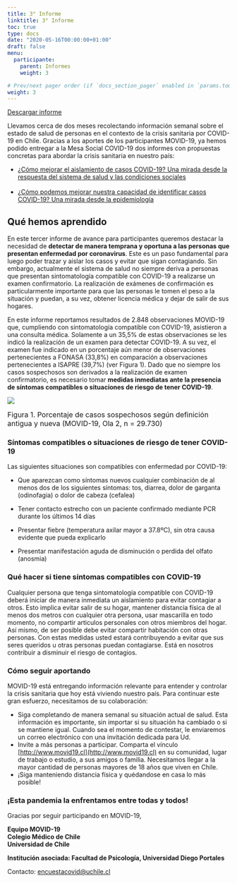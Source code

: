 ```yaml
---
title: 3° Informe
linktitle: 3° Informe
toc: true
type: docs
date: "2020-05-16T00:00:00+01:00"
draft: false
menu:
  participante:
    parent: Informes
    weight: 3

# Prev/next pager order (if `docs_section_pager` enabled in `params.toml`)
weight: 3
---
```


[Descargar informe](/img/participantes/informe03.html)

Llevamos cerca de dos meses recolectando información semanal sobre el estado de salud de personas en el contexto de la crisis sanitaria por COVID-19 en Chile. Gracias a los aportes de los participantes MOVID-19, ya hemos podido entregar a la Mesa Social COVID-19 dos informes con propuestas concretas para abordar la crisis sanitaria en nuestro país:

+ [¿Cómo mejorar el aislamiento de casos COVID-19? Una mirada desde la respuesta del sistema de salud y las condiciones sociales](https://www.movid19.cl/informes/mesasocial1.html#4_recomendaciones)<br><br>
+ [¿Cómo podemos mejorar nuestra capacidad de identificar casos COVID-19? Una mirada desde la epidemiología](https://www.movid19.cl/informes/mesasocial2.html)

## Qué hemos aprendido
En este tercer informe de avance para participantes queremos destacar la necesidad de **detectar de manera temprana y oportuna a las personas que presentan enfermedad por coronavirus**. Este es un paso fundamental para luego poder trazar y aislar los casos y evitar que sigan contagiando. Sin embargo, actualmente el sistema de salud no siempre deriva a personas que presentan sintomatología compatible con COVID-19 a realizarse un examen confirmatorio. La realización de exámenes de confirmación es particularmente importante para que las personas le tomen el peso a la situación y puedan, a su vez, obtener licencia médica y dejar de salir de sus hogares.

En este informe reportamos resultados de 2.848 observaciones MOVID-19 que, cumpliendo con sintomatología compatible con COVID-19, asistieron a una consulta médica. Solamente a un 35,5% de estas observaciones se les indicó la realización de un examen para detectar COVID-19. A su vez, el examen fue indicado en un porcentaje aún menor de observaciones pertenecientes a FONASA (33,8%) en comparación a observaciones pertenecientes a ISAPRE (39,7%) (ver Figura 1). Dado que no siempre los casos sospechosos son derivados a la realización de examen confirmatorio, es necesario tomar **medidas inmediatas ante la presencia de síntomas compatibles o situaciones de riesgo de tener COVID-19**.

![](/img/participantes/informe03.jpg)

<font size="3">Figura 1. Porcentaje de casos sospechosos según definición antigua y nueva (MOVID-19, Ola 2, n = 29.730)</font>


### Síntomas compatibles o situaciones de riesgo de tener COVID-19
Las siguientes situaciones son compatibles con enfermedad por COVID-19:

- Que aparezcan como síntomas nuevos cualquier combinación de al menos dos de los siguientes síntomas: tos, diarrea, dolor de garganta (odinofagia) o dolor de cabeza (cefalea)

- Tener contacto estrecho con un paciente confirmado mediante PCR durante los últimos 14 días

- Presentar fiebre (temperatura axilar mayor a 37.8ºC), sin otra causa evidente que pueda explicarlo

- Presentar manifestación aguda de disminución o perdida del olfato (anosmia)


### Qué hacer si tiene síntomas compatibles con COVID-19
Cualquier persona que tenga sintomatología compatible con COVID-19 deberá iniciar de manera inmediata un aislamiento para evitar contagiar a otros. Esto implica evitar salir de su hogar, mantener distancia física de al menos dos metros con cualquier otra persona, usar mascarilla en todo momento, no compartir articulos personales con otros miembros del hogar. Así mismo, de ser posible debe evitar compartir habitación con otras personas. Con estas medidas usted estará contribuyendo a evitar que sus seres queridos u otras personas puedan contagiarse. Está en nosotros contribuir a disminuir el riesgo de contagios.



### Cómo seguir aportando
MOVID-19 está entregando información relevante para entender y controlar la crisis sanitaria que hoy está viviendo nuestro país. Para continuar este gran esfuerzo, necesitamos de su colaboración:

+ Siga completando de manera semanal su situación actual de salud. Esta información es importante, sin importar si su situación ha cambiado o si se mantiene igual. Cuando sea el momento de contestar, le enviaremos un correo electrónico con una invitación dedicada para Ud.
+ Invite a más personas a participar. Comparta el vínculo [http://www.movid19.cl](http://www.movid19.cl) en su comunidad, lugar de trabajo o estudio, a sus amigos o familia. Necesitamos llegar a la mayor cantidad de personas mayores de 18 años que viven en Chile.
+ ¡Siga manteniendo distancia física y quédandose en casa lo más posible!


### ¡Esta pandemia la enfrentamos entre todas y todos!


Gracias por seguir participando en MOVID-19,

**Equipo MOVID-19**<br>
**Colegio Médico de Chile**<br>
**Universidad de Chile**<br>

**Institución asociada: Facultad de Psicología, Universidad Diego Portales**

Contacto: [encuestacovid@uchile.cl](mailto:encuestacovid@uchile.cl)
